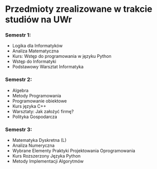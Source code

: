 # Przedmioty zrealizowane w trakcie studiów na UWr

### Semestr 1:
* Logika dla Informatyków
* Analiza Matematyczna
* Kurs: Wstęp do programowania w języku Python
* Wstęp do Informatyki
* Podstawowy Warsztat Informatyka

### Semestr 2:
* Algebra
* Metody Programowania
* Programowanie obiektowe
* Kurs języka C++
* Warsztaty: Jak założyć firmę?
* Polityka Gospodarcza

### Semestr 3:
* Matematyka Dyskretna (L)
* Analiza Numeryczna
* Wybrane Elementy Praktyki Projektowania Oprogramowania
* Kurs Rozszerzony Języka Python
* Metody Implementacji Algorytmów
